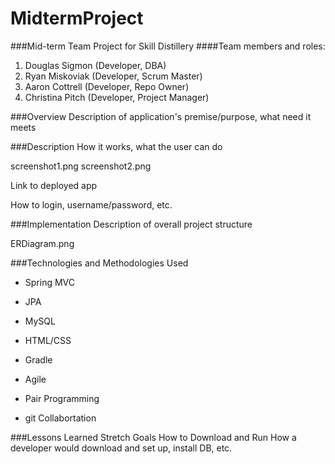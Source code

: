 # MidtermProject

###Mid-term Team Project for Skill Distillery
####Team members and roles:

1. Douglas Sigmon (Developer, DBA)
2. Ryan Miskoviak (Developer, Scrum Master)
3. Aaron Cottrell (Developer, Repo Owner)
4. Christina Pitch (Developer, Project Manager)

###Overview
Description of application's premise/purpose, what need it meets

###Description
How it works, what the user can do

screenshot1.png screenshot2.png

Link to deployed app

How to login, username/password, etc.

###Implementation
Description of overall project structure

ERDiagram.png

###Technologies and Methodologies Used
* Spring MVC
* JPA
* MySQL
* HTML/CSS
* Gradle

* Agile
* Pair Programming
* git Collabortation

###Lessons Learned
Stretch Goals
How to Download and Run
How a developer would download and set up, install DB, etc.

